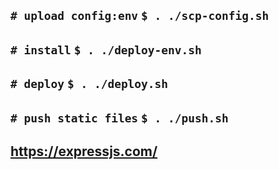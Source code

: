 
`# upload config:env`
`$ . ./scp-config.sh`
---
`# install`
`$ . ./deploy-env.sh`
---
`# deploy`
`$ . ./deploy.sh`
---
`# push static files`
`$ . ./push.sh`
---

## https://expressjs.com/
